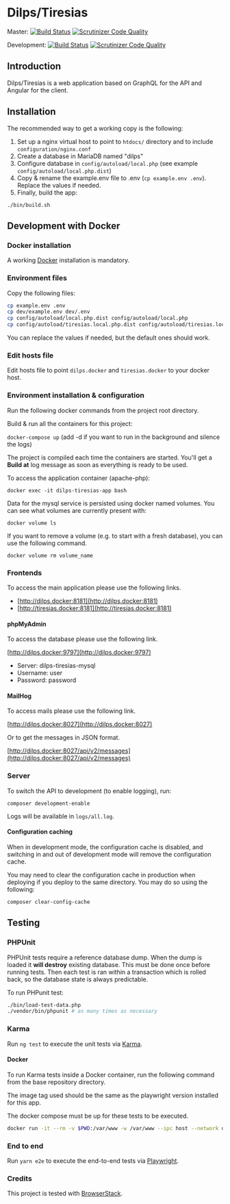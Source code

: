 # Dilps/Tiresias

Master: [![Build Status](https://github.com/unil-lettres/dilps-tiresias/workflows/ci/badge.svg?branch=master)](https://github.com/unil-lettres/dilps-tiresias/actions?query=branch%3Amaster) [![Scrutinizer Code Quality](https://scrutinizer-ci.com/g/unil-lettres/dilps-tiresias/badges/quality-score.png?b=master)](https://scrutinizer-ci.com/g/unil-lettres/dilps-tiresias/?branch=master)

Development: [![Build Status](https://github.com/unil-lettres/dilps-tiresias/workflows/ci/badge.svg?branch=develop)](https://github.com/unil-lettres/dilps-tiresias/actions?query=branch%3Adevelop) [![Scrutinizer Code Quality](https://scrutinizer-ci.com/g/unil-lettres/dilps-tiresias/badges/quality-score.png?b=master)](https://scrutinizer-ci.com/g/unil-lettres/dilps-tiresias/?branch=develop)

## Introduction

Dilps/Tiresias is a web application based on GraphQL for the API and Angular for the client.

## Installation

The recommended way to get a working copy is the following:

1. Set up a nginx virtual host to point to `htdocs/` directory and to include `configuration/nginx.conf`
2. Create a database in MariaDB named "dilps"
3. Configure database in `config/autoload/local.php` (see example `config/autoload/local.php.dist`)
4. Copy & rename the example.env file to .env (`cp example.env .env`). Replace the values if needed.
5. Finally, build the app:

`./bin/build.sh`

## Development with Docker

### Docker installation

A working [Docker](https://docs.docker.com/engine/install/) installation is mandatory.

### Environment files

Copy the following files:

```sh
cp example.env .env
cp dev/example.env dev/.env
cp config/autoload/local.php.dist config/autoload/local.php
cp config/autoload/tiresias.local.php.dist config/autoload/tiresias.local.php
```

You can replace the values if needed, but the default ones should work.

### Edit hosts file

Edit hosts file to point `dilps.docker` and `tiresias.docker` to your docker host.

### Environment installation & configuration

Run the following docker commands from the project root directory.

Build & run all the containers for this project:

`docker-compose up` (add -d if you want to run in the background and silence the logs)

The project is compiled each time the containers are started. You'll get a **Build at** log message as soon as everything is ready to be used.

To access the application container (apache-php):

`docker exec -it dilps-tiresias-app bash`

Data for the mysql service is persisted using docker named volumes. You can see what volumes are currently present with:

`docker volume ls`

If you want to remove a volume (e.g. to start with a fresh database), you can use the following command.

`docker volume rm volume_name`

### Frontends

To access the main application please use the following links.

- [http://dilps.docker:8181](http://dilps.docker:8181)
- [http://tiresias.docker:8181](http://tiresias.docker:8181)

#### phpMyAdmin

To access the database please use the following link.

[http://dilps.docker:9797](http://dilps.docker:9797)

- Server: dilps-tiresias-mysql
- Username: user
- Password: password

#### MailHog

To access mails please use the following link.

[http://dilps.docker:8027](http://dilps.docker:8027)

Or to get the messages in JSON format.

[http://dilps.docker:8027/api/v2/messages](http://dilps.docker:8027/api/v2/messages)

### Server

To switch the API to development (to enable logging), run:

`composer development-enable`

Logs will be available in `logs/all.log`.

#### Configuration caching

When in development mode, the configuration cache is
disabled, and switching in and out of development mode will remove the
configuration cache.

You may need to clear the configuration cache in production when deploying if
you deploy to the same directory. You may do so using the following:

`composer clear-config-cache`

## Testing

### PHPUnit

PHPUnit tests require a reference database dump. When the dump is loaded it **will destroy**
existing database. This must be done once before running tests. Then each test is ran
within a transaction which is rolled back, so the database state is always predictable.

To run PHPunit test:

```sh
./bin/load-test-data.php
./vendor/bin/phpunit # as many times as necessary
```

### Karma

Run `ng test` to execute the unit tests via [Karma](https://karma-runner.github.io).

#### Docker

To run Karma tests inside a Docker container, run the following command from
the base repository directory.

The image tag used should be the same as the playwright version installed for
this app.

The docker compose must be up for these tests to be executed.

```bash
docker run -it --rm -v $PWD:/var/www -w /var/www --ipc host --network dilps-tiresias_dilps-tiresias-net mcr.microsoft.com/playwright:v1.24.2-focal yarn ng test --watch false --browsers ChromeHeadlessCustom
```

### End to end

Run `yarn e2e` to execute the end-to-end tests via [Playwright](https://playwright.dev/).

### Credits

This project is tested with
[BrowserStack](https://www.browserstack.com/).
